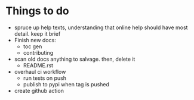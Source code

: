 # Things to do

- spruce up help texts, understanding that online help should have most detail. keep it brief
- Finish new docs:
  - toc gen
  - contributing
- scan old docs anything to salvage. then, delete it
  - README.rst
- overhaul ci workflow
  - run tests on push
  - publish to pypi when tag is pushed
- create github action
